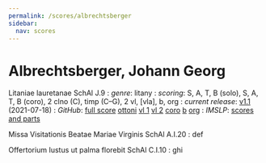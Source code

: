 ```yaml
---
permalink: /scores/albrechtsberger
sidebar:
  nav: scores
---
```


# Albrechtsberger, Johann Georg


Litaniae lauretanae SchAl J.9
: *genre*: litany
: *scoring*: S, A, T, B (solo), S, A, T, B (coro), 2 clno (C), timp (C–G), 2 vl, [vla], b, org
: *current release*: [v1.1](https://github.com/skafdasschaf/albrechtsberger-litaniae-SchAl-J.9/releases/tag/v1.1) (2021-07-18)
: *GitHub*: [full score](https://github.com/skafdasschaf/albrechtsberger-litaniae-SchAl-J.9/releases/download/v1.1/full_score.pdf)
  [ottoni](https://github.com/skafdasschaf/albrechtsberger-litaniae-SchAl-J.9/releases/download/v1.1/ottoni.pdf)
  [vl 1](https://github.com/skafdasschaf/albrechtsberger-litaniae-SchAl-J.9/releases/download/v1.1/vl1.pdf)
  [vl 2](https://github.com/skafdasschaf/albrechtsberger-litaniae-SchAl-J.9/releases/download/v1.1/vl2.pdf)
  [coro](https://github.com/skafdasschaf/albrechtsberger-litaniae-SchAl-J.9/releases/download/v1.1/coro.pdf)
  [b](https://github.com/skafdasschaf/albrechtsberger-litaniae-SchAl-J.9/releases/download/v1.1/b.pdf)
  [org](https://github.com/skafdasschaf/albrechtsberger-litaniae-SchAl-J.9/releases/download/v1.1/org.pdf)
  []()
: *IMSLP*: [scores and parts](https://imslp.org/wiki/Litaniae_lauretanae%2C_SchAl_J.9_(Albrechtsberger%2C_Johann_Georg))

Missa Visitationis Beatae Mariae Virginis SchAl A.I.20
: def

Offertorium Iustus ut palma florebit SchAl C.I.10
: ghi
